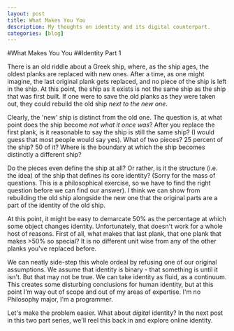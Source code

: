 ```yaml
---
layout: post
title: What Makes You You
description: My thoughts on identity and its digital counterpart.
categories: [blog]
---
```


#What Makes You You
##Identity Part 1

There is an old riddle about a Greek ship, where, as the ship ages, the oldest planks are replaced with new ones. After a time, as one might imagine, the last original plank gets replaced, and no piece of the ship is left in the ship. At this point, the ship as it exists is not the same ship as the ship that was first built. If one were to save the old planks as they were taken out, they could rebuild the old ship *next to the new one*.

Clearly, the 'new' ship is distinct from the old one. The question is, at what point does the ship become *not what it once was*? After you replace the first plank, is it reasonable to say the ship is still the same ship? (I would guess that most people would say yes). What of two pieces? 25 percent of the ship? 50 of it? Where is the boundary at which the ship becomes distinctly a different ship?

Do the pieces even define the ship at all? Or rather, is it the structure (i.e. the idea) of the ship that defines its core identity? (Sorry for the mass of questions. This is a philosophical exercise, so we have to find the right question before we can find our answer). I think we can show from rebuilding the old ship alongside the new one that the original parts are a part of the identity of the old ship.

At this point, it might be easy to demarcate 50% as the percentage at which some object changes identity. Unfortunately, that doesn't work for a whole host of reasons. First of all, what makes that last plank, that one plank that makes >50% so special? It is no different unit wise from any of the other planks you've replaced before.

We can neatly side-step this whole ordeal by refusing one of our original assumptions. We assume that identity is binary - that something is until it isn't. But that may not be true. We can take identity as fluid, as a continuum. This creates some disturbing conclusions for human identity, but at this point I'm way out of scope and out of my areas of expertise. I'm no Philosophy major, I'm a programmer.

Let's make the problem easier. What about *digital* identity? In the next post in this two part series, we'll reel this back in and explore online identity.
